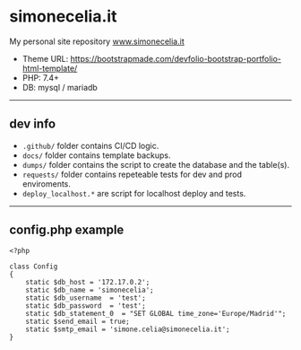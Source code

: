 # simonecelia.it

My personal site repository www.simonecelia.it

+ Theme URL: https://bootstrapmade.com/devfolio-bootstrap-portfolio-html-template/
+ PHP: 7.4+
+ DB: mysql / mariadb

---
## dev info
+ ```.github/``` folder contains CI/CD logic.
+ ```docs/``` folder contains template backups.
+ ```dumps/``` folder contains the script to create the database and the table(s).
+ ```requests/``` folder contains repeteable tests for dev and prod enviroments.
+ ```deploy_localhost.*``` are script for localhost deploy and tests.

---
## config.php example
```injectablephp
<?php

class Config
{
	static $db_host = '172.17.0.2';
	static $db_name = 'simonecelia';
	static $db_username  = 'test';
	static $db_password  = 'test';
	static $db_statement_0  = "SET GLOBAL time_zone='Europe/Madrid'";
	static $send_email = true;
	static $smtp_email = 'simone.celia@simonecelia.it';
}
```
